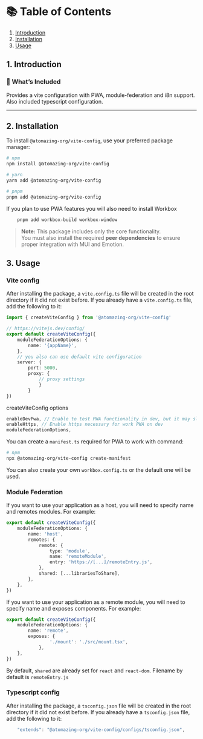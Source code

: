 # 📚 Table of Contents

1. [Introduction](#1-introduction)
2. [Installation](#2-installation)
3. [Usage](#3-usage)

## 1. Introduction

### 🔧 What’s Included

Provides a vite configuration with PWA, module-federation and i8n support. Also included typescript configuration.

---

## 2. Installation

To install `@atomazing-org/vite-config`, use your preferred package manager:

```bash
# npm
npm install @atomazing-org/vite-config
```

```bash
# yarn
yarn add @atomazing-org/vite-config
```

```bash
# pnpm
pnpm add @atomazing-org/vite-config
```

If you plan to use PWA features you will also need to install Workbox

```bash
	pnpm add workbox-build workbox-window
```


> **Note:** This package includes only the core functionality.  
> You must also install the required **peer dependencies** to ensure proper integration with MUI and Emotion.

## 3. Usage

### Vite config

After installing the package, a `vite.config.ts` file will be created in the root directory if it did not exist before. If you already have a `vite.config.ts` file, add the following to it:

```ts
import { createViteConfig } from '@atomazing-org/vite-config'

// https://vitejs.dev/config/
export default createViteConfig({
	moduleFederationOptions: {
		name: '{appName}',
	},
	// you also can use default vite configuration
	server: {
		port: 5000,
		proxy: {
			// proxy settings
			}
		}
})
```

createViteConfig options

```ts
enableDevPwa, // Enable to test PWA functionality in dev, but it may slow down HMR.
enableHttps, // Enable https necessary for work PWA on dev
moduleFederationOptions,
```


You can create a `manifest.ts` required for PWA to work with command:

```bash
# npm
npx @atomazing-org/vite-config create-manifest
```

You can also create your own `workbox.config.ts` or the default one will be used.

### Module Federation


If you want to use your application as a host, you will need to specify name and remotes modules. For example:

```ts
export default createViteConfig({
	moduleFederationOptions: {
		name: 'host',
		remotes: {
			remote: {
				type: 'module',
				name: 'remoteModule',
				entry: 'https://[...]/remoteEntry.js',
			},
			shared: [...librariesToShare],
		},
	},
})
```
If you want to use your application as a remote module, you will need to specify name and exposes components. For example:

```ts
export default createViteConfig({
	moduleFederationOptions: {
		name: 'remote',
		exposes: {
				'./mount': './src/mount.tsx',
			},
	},
})
```

By default, `shared` are already set for `react` and `react-dom`.
Filename by default is `remoteEntry.js`


### Typescript config

After installing the package, a `tsconfig.json` file will be created in the root directory if it did not exist before. If you already have a `tsconfig.json` file, add the following to it:

```ts
	"extends": "@atomazing-org/vite-config/configs/tsconfig.json",
```
